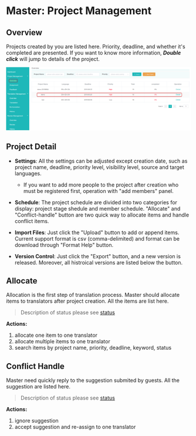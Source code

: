 # Master: Project Management

<span id='master'></span>

## Overview

Projects created by you are listed here. Priority, deadline, and whether it's completed are presented. If you want to know more information, _**Double click**_ will jump to details of the project.

![](/assets/project_management.overview.png)

## Project Detail

- **Settings**: All the settings can be adjusted except creation date, such as project name, deadline, priority level, visibility level, source and target languages. 



  - If you want to add more people to the project after creation who must be registered first, operation with "add members" panel. 
   
   
- **Schedule**: The project schedule are divided into two categories for display: project stage shedule and member schedule. "Allocate" and "Conflict-handle" button are two quick way to allocate items and handle conflict items.

- **Import Files**: Just click the "Upload" button to add or append items. Current support format is csv (comma-delimited) and format can be download through "Format Help" button.

- **Version Control**: Just click the "Export" button, and a new version is released. Moreover, all histroical versions are listed below the button.

## Allocate

Allocation is the first step of translation process. Master should allocate items to translators after project creation. All the items are list here.

> Description of status please see [status](../glossary.md#status)


**Actions:**
1. allocate one item to one translator
2. allocate multiple items to one translator
3. search items by project name, priority, deadline, keyword, status
 
## Conflict Handle

Master need quickly reply to the suggestion submited by guests. All the suggestion are listed here.

> Description of status please see [status](../glossary.md#status)


**Actions:**
1. ignore suggestion
2. accept suggestion and re-assign to one translator

